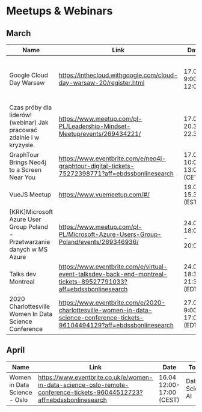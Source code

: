 # Meetups & Webinars

## March 

| Name | Link | Date | Topics | Language | Paid/Free
| --- | --- | --- | --- | --- | --- | 
| Google Cloud Day Warsaw | https://inthecloud.withgoogle.com/cloud-day-warsaw-20/register.html | 17.03 9:00 - 12:00 | Cloud, Data Analytics, Cloud Applications, Cloud Infrastructure | Polish | Free
| Czas próby dla liderów! (webinar) Jak pracować zdalnie i w kryzysie. | https://www.meetup.com/pl-PL/Leadership-Mindset-Meetup/events/269434221/ | 17.03 20.30-22.30 | Remote work, Leadership, Management | Polish | Free | 
| GraphTour Brings Neo4j to a Screen Near You | https://www.eventbrite.com/e/neo4j-graphtour-digital-tickets-75272398771?aff=ebdssbonlinesearch | 17.03 10:00-13:00 (CET) | Neo4j | English | Free |
| VueJS Meetup | https://www.vuemeetup.com/#/ | 19.03 15.30 (EST) | VueJS, Frontend | English | Free |
| [KRK]Microsoft Azure User Group Poland - Przetwarzanie danych w MS Azure | https://www.meetup.com/pl-PL/Microsoft-Azure-Users-Group-Poland/events/269346936/ | 24.03 18:00 - 20:00 | Azure, Data Analysis, IoT | Polish | Free |
| Talks.dev Montreal | https://www.eventbrite.com/e/virtual-event-talksdev-back-end-montreal-tickets-89527791033?aff=ebdssbonlinesearch | 24.03 18:30-21:30 (EDT) | BackEnd | English | Paid |
|2020 Charlottesville Women In Data Science Conference | https://www.eventbrite.com/e/2020-charlottesville-women-in-data-science-conference-tickets-96104494129?aff=ebdssbonlinesearch | 27.03 9:00-17:00 (EDT) | Data Science, AI | Free | 

## April

| Name | Link | Date | Topics | Language | Paid/Free
| --- | --- | --- | --- | --- | --- | 
Women in Data Science - Oslo | https://www.eventbrite.co.uk/e/women-in-data-science-oslo-remote-conference-tickets-96044512723?aff=ebdssbonlinesearch | 16.04 12:00-17:00 (CEST) | Data Science, AI | English | Free|
